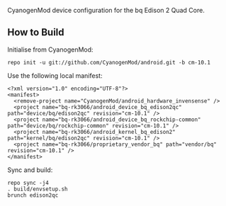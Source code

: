 CyanogenMod device configuration for the bq Edison 2 Quad Core.

How to Build
---------------

Initialise from CyanogenMod:

    repo init -u git://github.com/CyanogenMod/android.git -b cm-10.1

Use the following local manifest:

    <?xml version="1.0" encoding="UTF-8"?>
    <manifest>
      <remove-project name="CyanogenMod/android_hardware_invensense" />
      <project name="bq-rk3066/android_device_bq_edison2qc" path="device/bq/edison2qc" revision="cm-10.1" />
      <project name="bq-rk3066/android_device_bq_rockchip-common" path="device/bq/rockchip-common" revision="cm-10.1" />
      <project name="bq-rk3066/android_kernel_bq_edison2" path="kernel/bq/edison2qc" revision="cm-10.1" />
      <project name="bq-rk3066/proprietary_vendor_bq" path="vendor/bq" revision="cm-10.1" />
    </manifest>

Sync and build:

    repo sync -j4
    . build/envsetup.sh
    brunch edison2qc
